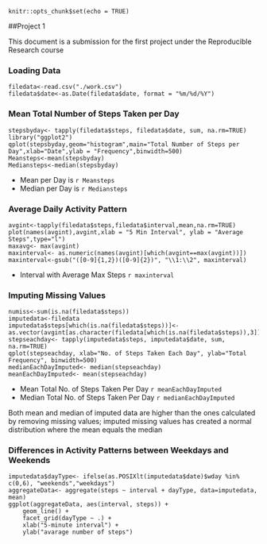 

```{r setup, include=FALSE}
knitr::opts_chunk$set(echo = TRUE)
```

##Project 1

This document is a submission for the first project under the Reproducible Research course

### Loading Data

```{r, echo=TRUE}
filedata<-read.csv("./work.csv")
filedata$date<-as.Date(filedata$date, format = "%m/%d/%Y")
```

### Mean Total Number of Steps Taken per Day

```{r, echo=TRUE}
stepsbyday<- tapply(filedata$steps, filedata$date, sum, na.rm=TRUE)
library("ggplot2")
qplot(stepsbyday,geom="histogram",main="Total Number of Steps per Day",xlab="Date",ylab = "Frequency",binwidth=500)
Meansteps<-mean(stepsbyday)
Mediansteps<-median(stepsbyday)
```
- Mean per Day is `r Meansteps`
- Median per Day is `r Mediansteps`

### Average Daily Activity Pattern

```{r, echo=TRUE}
avgint<-tapply(filedata$steps,filedata$interval,mean,na.rm=TRUE)
plot(names(avgint),avgint,xlab = "5 Min Interval", ylab = "Average Steps",type="l")
maxavg<- max(avgint)
maxinterval<- as.numeric(names(avgint)[which(avgint==max(avgint))])
maxinterval<-gsub("([0-9]{1,2})([0-9]{2})", "\\1:\\2", maxinterval)
```

- Interval with Average Max Steps `r maxinterval`

### Imputing Missing Values

```{r, echo=TRUE}
numiss<-sum(is.na(filedata$steps))
imputedata<-filedata
imputedata$steps[which(is.na(filedata$steps))]<-as.vector(avgint[as.character(filedata[which(is.na(filedata$steps)),3])])
stepseachday<- tapply(imputedata$steps, imputedata$date, sum, na.rm=TRUE)
qplot(stepseachday, xlab="No. of Steps Taken Each Day", ylab="Total Frequency", binwidth=500)
medianEachDayImputed<- median(stepseachday)
meanEachDayImputed<- mean(stepseachday)
```
- Mean Total No. of Steps Taken Per Day `r meanEachDayImputed`
- Median Total No. of Steps Taken Per Day `r medianEachDayImputed`

Both mean and median of imputed data are higher than the ones calculated by removing missing values; imputed missing values has created a normal distribution where the mean equals the median

### Differences in Activity Patterns between Weekdays and Weekends

```{r, echo=TRUE}
imputedata$dayType<- ifelse(as.POSIXlt(imputedata$date)$wday %in% c(0,6), "weekends","weekdays")
aggregateData<- aggregate(steps ~ interval + dayType, data=imputedata, mean)
ggplot(aggregateData, aes(interval, steps)) + 
    geom_line() + 
    facet_grid(dayType ~ .) +
    xlab("5-minute interval") + 
    ylab("avarage number of steps")
```
